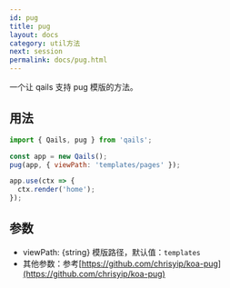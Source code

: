 ```yaml
---
id: pug
title: pug
layout: docs
category: util方法
next: session
permalink: docs/pug.html
---
```


一个让 qails 支持 pug 模版的方法。

## 用法
```js
import { Qails, pug } from 'qails';

const app = new Qails();
pug(app, { viewPath: 'templates/pages' });

app.use(ctx => {
  ctx.render('home');
});
```

## 参数

- viewPath: {string} 模版路径，默认值：`templates`
- 其他参数：参考[https://github.com/chrisyip/koa-pug](https://github.com/chrisyip/koa-pug)

